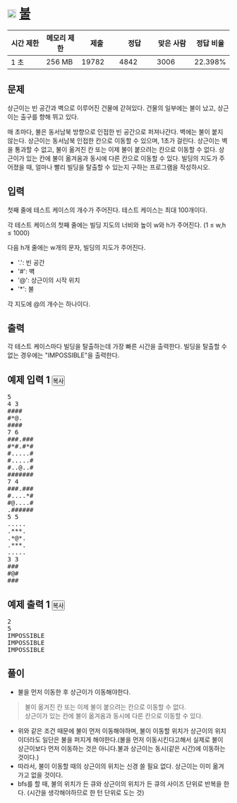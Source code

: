 # <img src="https://d2gd6pc034wcta.cloudfront.net/tier/12.svg" class="solvedac-tier" style="user-select: auto;" width="20px"> [불](https://www.acmicpc.net/problem/5427)

<div class="col-md-12" style="user-select: auto;">
			<div class="table-responsive" style="user-select: auto;">
				<table class="table" id="problem-info" style="user-select: auto;">
				<thead style="user-select: auto;">
				<tr style="user-select: auto;">
									<th style="width: 16%; user-select: auto;">시간 제한</th>
					<th style="width: 16%; user-select: auto;">메모리 제한</th>
					<th style="width: 17%; user-select: auto;">제출</th>
					<th style="width: 17%; user-select: auto;">정답</th>
					<th style="width: 17%; user-select: auto;">맞은 사람</th>
					<th style="width: 17%; user-select: auto;">정답 비율</th>
								</tr>
				</thead>
				<tbody style="user-select: auto;">
				<tr style="user-select: auto;">
				<td style="user-select: auto;">1 초</td>
				<td style="user-select: auto;">256 MB</td>
									<td style="user-select: auto;">19782</td>
					<td style="user-select: auto;">4842</td>
					<td style="user-select: auto;">3006</td>
					<td style="user-select: auto;">22.398%</td>
								</tr>
				</tbody>
				</table>
			</div>
		</div>

## 문제
상근이는 빈 공간과 벽으로 이루어진 건물에 갇혀있다. 건물의 일부에는 불이 났고, 상근이는 출구를 향해 뛰고 있다.

매 초마다, 불은 동서남북 방향으로 인접한 빈 공간으로 퍼져나간다. 벽에는 불이 붙지 않는다. 상근이는 동서남북 인접한 칸으로 이동할 수 있으며, 1초가 걸린다. 상근이는 벽을 통과할 수 없고, 불이 옮겨진 칸 또는 이제 불이 붙으려는 칸으로 이동할 수 없다. 상근이가 있는 칸에 불이 옮겨옴과 동시에 다른 칸으로 이동할 수 있다. 
빌딩의 지도가 주어졌을 때, 얼마나 빨리 빌딩을 탈출할 수 있는지 구하는 프로그램을 작성하시오.

## 입력
첫째 줄에 테스트 케이스의 개수가 주어진다. 테스트 케이스는 최대 100개이다.

각 테스트 케이스의 첫째 줄에는 빌딩 지도의 너비와 높이 w와 h가 주어진다. (1 ≤ w,h ≤ 1000)

다음 h개 줄에는 w개의 문자, 빌딩의 지도가 주어진다.

- '.': 빈 공간<br>
- '#': 벽<br>
- '@': 상근이의 시작 위치<br>
- '*': 불<br>

각 지도에 @의 개수는 하나이다.

## 출력
각 테스트 케이스마다 빌딩을 탈출하는데 가장 빠른 시간을 출력한다. 빌딩을 탈출할 수 없는 경우에는 "IMPOSSIBLE"을 출력한다.

<div class="col-md-12" style="user-select: auto;">
				<div class="row" style="user-select: auto;">
					<div class="col-md-6" style="user-select: auto;">
						<section id="sampleinput1" style="user-select: auto;">
						<div class="headline" style="user-select: auto;">
						<h2 style="user-select: auto;">예제 입력 1
							<button type="button" class="btn btn-link copy-button" style="padding: 0px; user-select: auto;" data-clipboard-target="#sample-input-1">복사</button>
						</h2>
						</div>
						<pre class="sampledata" id="sample-input-1" style="user-select: auto;">5
4 3
####
#*@.
####
7 6
###.###
#*#.#*#
#.....#
#.....#
#..@..#
#######
7 4
###.###
#....*#
#@....#
.######
5 5
.....
.***.
.*@*.
.***.
.....
3 3
###
#@#
###
</pre>
						</section>
					</div>
					<div class="col-md-6" style="user-select: auto;">
						<section id="sampleoutput1" style="user-select: auto;">
						<div class="headline" style="user-select: auto;">
						<h2 style="user-select: auto;">예제 출력 1
							<button type="button" class="btn btn-link copy-button" style="padding: 0px; user-select: auto;" data-clipboard-target="#sample-output-1">복사</button>
						</h2>
						</div>
						<pre class="sampledata" id="sample-output-1" style="user-select: auto;">2
5
IMPOSSIBLE
IMPOSSIBLE
IMPOSSIBLE
</pre>
						</section>
					</div>
									</div>
				</div>
        
## 풀이
 - 불을 먼저 이동한 후 상근이가 이동해야한다.
  > 불이 옮겨진 칸 또는 이제 불이 붙으려는 칸으로 이동할 수 없다.<br>
  > 상근이가 있는 칸에 불이 옮겨옴과 동시에 다른 칸으로 이동할 수 있다.<br>
 - 위와 같은 조건 때문에 불이 먼저 이동해야하며, 불이 이동할 위치가 상근이의 위치이더라도 일단은 불을 퍼지게 해야한다.(불을 먼저 이동시킨다고해서 실제로 불이 상근이보다 먼저 이동하는 것은 아니다.불과 상근이는 동시(같은 시간)에 이동하는 것이다.)
 - 따라서, 불이 이동할 때의 상근이의 위치는 신경 쓸 필요 없다. 상근이는 이미 옮겨가고 없을 것이다.
 - bfs를 할 때, 불의 위치가 든 큐와 상근이의 위치가 든 큐의 사이즈 단위로 반복을 한다. (시간을 생각해야하므로 한 턴 단위로 도는 것)
 
 
